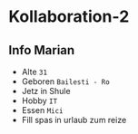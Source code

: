 # Kollaboration-2


## Info Marian
- Alte `31`
- Geboren `Bailesti - Ro`
- Jetz in Shule 
- Hobby `IT`
- Essen `Mici`
- Fill spas in urlaub zum reize
